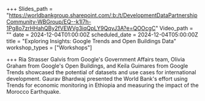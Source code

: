 +++
Slides_path = "https://worldbankgroup.sharepoint.com/:b:/t/DevelopmentDataPartnershipCommunity-WBGroup/EQ--k1I7h-1Pg8o7zrHHahQBy2fVEWVg3iqQpLY9QqvJ3A?e=QOOcgC"
Video_path = ""
date = 2024-12-04T01:00:00Z
scheduled_date = 2024-12-04T05:00:00Z
title = "Exploring Insights: Google Trends and Open Buildings Data"
workshop_types = ["Workshops"]

+++
Ria Strasser Galvis from Google's Government Affairs team, Olivia Graham from Google's Open Buildings, and Keila Guimares from Google Trends showcased the potential of datasets and use cases for international development. Gaurav Bhardwaj presented the World Bank's effort using Trends for economic monitoring in Ethiopia and measuring the impact of the Morocco Earthquake.